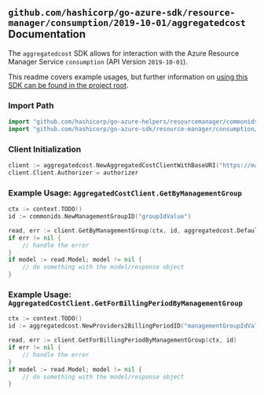 
## `github.com/hashicorp/go-azure-sdk/resource-manager/consumption/2019-10-01/aggregatedcost` Documentation

The `aggregatedcost` SDK allows for interaction with the Azure Resource Manager Service `consumption` (API Version `2019-10-01`).

This readme covers example usages, but further information on [using this SDK can be found in the project root](https://github.com/hashicorp/go-azure-sdk/tree/main/docs).

### Import Path

```go
import "github.com/hashicorp/go-azure-helpers/resourcemanager/commonids"
import "github.com/hashicorp/go-azure-sdk/resource-manager/consumption/2019-10-01/aggregatedcost"
```


### Client Initialization

```go
client := aggregatedcost.NewAggregatedCostClientWithBaseURI("https://management.azure.com")
client.Client.Authorizer = authorizer
```


### Example Usage: `AggregatedCostClient.GetByManagementGroup`

```go
ctx := context.TODO()
id := commonids.NewManagementGroupID("groupIdValue")

read, err := client.GetByManagementGroup(ctx, id, aggregatedcost.DefaultGetByManagementGroupOperationOptions())
if err != nil {
	// handle the error
}
if model := read.Model; model != nil {
	// do something with the model/response object
}
```


### Example Usage: `AggregatedCostClient.GetForBillingPeriodByManagementGroup`

```go
ctx := context.TODO()
id := aggregatedcost.NewProviders2BillingPeriodID("managementGroupIdValue", "billingPeriodValue")

read, err := client.GetForBillingPeriodByManagementGroup(ctx, id)
if err != nil {
	// handle the error
}
if model := read.Model; model != nil {
	// do something with the model/response object
}
```
